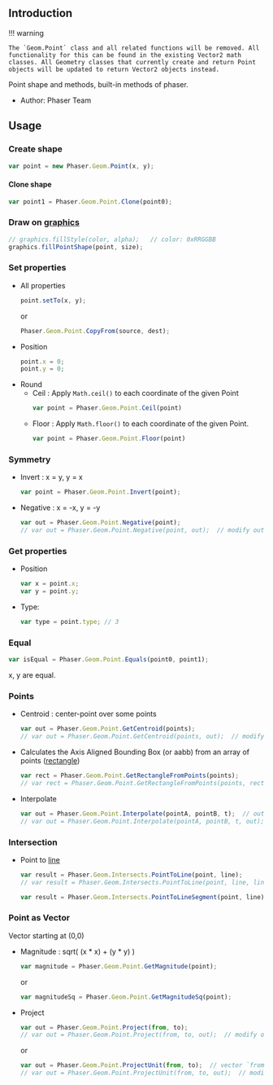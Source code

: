 ## Introduction

!!! warning

    The `Geom.Point` class and all related functions will be removed. All functionality for this can be found in the existing Vector2 math classes. All Geometry classes that currently create and return Point objects will be updated to return Vector2 objects instead.


Point shape and methods, built-in methods of phaser.

- Author: Phaser Team

## Usage

### Create shape

```javascript
var point = new Phaser.Geom.Point(x, y);
```

#### Clone shape

```javascript
var point1 = Phaser.Geom.Point.Clone(point0);
```

### Draw on [graphics](graphics.md)

```javascript
// graphics.fillStyle(color, alpha);   // color: 0xRRGGBB
graphics.fillPointShape(point, size);
```

### Set properties

- All properties
    ```javascript
    point.setTo(x, y);
    ```
    or
    ```javascript
    Phaser.Geom.Point.CopyFrom(source, dest);
    ```
- Position
    ```javascript
    point.x = 0;
    point.y = 0;
    ```
- Round
    - Ceil : Apply `Math.ceil()` to each coordinate of the given Point
        ```javascript
        var point = Phaser.Geom.Point.Ceil(point)
        ```
    - Floor : Apply `Math.floor()` to each coordinate of the given Point.
        ```javascript
        var point = Phaser.Geom.Point.Floor(point)
        ```

### Symmetry

- Invert : x = y, y = x
    ```javascript
    var point = Phaser.Geom.Point.Invert(point);
    ```
- Negative : x = -x, y = -y
    ```javascript
    var out = Phaser.Geom.Point.Negative(point);
    // var out = Phaser.Geom.Point.Negative(point, out);  // modify out
    ```

### Get properties

- Position
    ```javascript
    var x = point.x;
    var y = point.y;
    ```
- Type:
    ```javascript
    var type = point.type; // 3
    ```

### Equal

```javascript
var isEqual = Phaser.Geom.Point.Equals(point0, point1);
```

x, y are equal.

### Points

- Centroid : center-point over some points
    ```javascript
    var out = Phaser.Geom.Point.GetCentroid(points);
    // var out = Phaser.Geom.Point.GetCentroid(points, out);  // modify out
    ```
- Calculates the Axis Aligned Bounding Box (or aabb) from an array of points ([rectangle](geom-rectangle.md))
    ```javascript
    var rect = Phaser.Geom.Point.GetRectangleFromPoints(points);
    // var rect = Phaser.Geom.Point.GetRectangleFromPoints(points, rect);  // modify rect
    ```
- Interpolate
    ```javascript
    var out = Phaser.Geom.Point.Interpolate(pointA, pointB, t);  // out : point
    // var out = Phaser.Geom.Point.Interpolate(pointA, pointB, t, out);  // modify out
    ```

### Intersection

- Point to [line](geom-line.md)
    ```javascript
    var result = Phaser.Geom.Intersects.PointToLine(point, line);
    // var result = Phaser.Geom.Intersects.PointToLine(point, line, lineThickness);
    ```
    ```javascript
    var result = Phaser.Geom.Intersects.PointToLineSegment(point, line);
    ```

### Point as Vector

Vector starting at (0,0)

- Magnitude : sqrt( (x * x) + (y * y) )
    ```javascript
    var magnitude = Phaser.Geom.Point.GetMagnitude(point);
    ```
    or
    ```javascript
    var magnitudeSq = Phaser.Geom.Point.GetMagnitudeSq(point);
    ```
- Project
    ```javascript
    var out = Phaser.Geom.Point.Project(from, to);
    // var out = Phaser.Geom.Point.Project(from, to, out);  // modify out
    ```
    or
    ```javascript
    var out = Phaser.Geom.Point.ProjectUnit(from, to);  // vector `from` and `to` are unit vector (length = 1)
    // var out = Phaser.Geom.Point.ProjectUnit(from, to, out);  // modify out
    ```